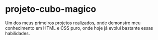 # projeto-cubo-magico

Um dos meus primeiros projetos realizados, onde demonstro meu conhecimento em HTML e CSS puro, onde hoje já evolui bastante essas habilidades.
